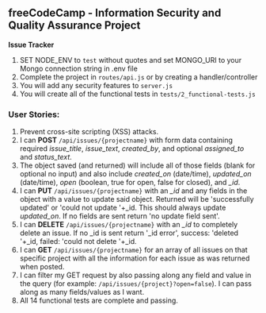 **freeCodeCamp** - Information Security and Quality Assurance Project
------

**Issue Tracker**

1) SET NODE_ENV to `test` without quotes and set MONGO_URI to your Mongo connection string in .env file
2) Complete the project in `routes/api.js` or by creating a handler/controller
3) You will add any security features to `server.js`
4) You will create all of the functional tests in `tests/2_functional-tests.js`

### User Stories:

1. Prevent cross-site scripting (XSS) attacks.
2. I can **POST** `/api/issues/{projectname}` with form data containing required *issue_title*, *issue_text*, *created_by*, and optional *assigned_to* and *status_text*.
3. The object saved (and returned) will include all of those fields (blank for optional no input) and also include *created_on* (date/time), *updated_on* (date/time), *open* (boolean, true for open, false for closed), and *_id*.
4. I can **PUT** `/api/issues/{projectname}` with an *_id* and any fields in the object with a value to update said object. Returned will be 'successfully updated' or 'could not update '+_id. This should always update *updated_on*. If no fields are sent return 'no update field sent'.
5. I can **DELETE** `/api/issues/{projectname}` with an *_id* to completely delete an issue. If no _id is sent return '_id error', success: 'deleted '+_id, failed: 'could not delete '+_id.
6. I can **GET** `/api/issues/{projectname}` for an array of all issues on that specific project with all the information for each issue as was returned when posted.
7. I can filter my GET request by also passing along any field and value in the query (for example: `/api/issues/{project}?open=false`). I can pass along as many fields/values as I want.
8. All 14 functional tests are complete and passing.